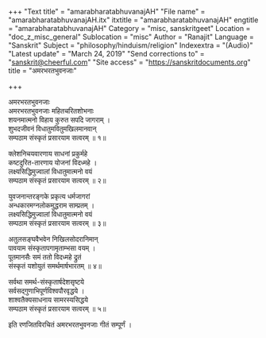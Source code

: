 +++
"Text title" = "amarabharatabhuvanajAH"
"File name" = "amarabharatabhuvanajAH.itx"
itxtitle = "amarabharatabhuvanajAH"
engtitle = "amarabharatabhuvanajAH"
Category = "misc, sanskritgeet"
Location = "doc_z_misc_general"
Sublocation = "misc"
Author = "Ranajit"
Language = "Sanskrit"
Subject = "philosophy/hinduism/religion"
Indexextra = "(Audio)"
"Latest update" = "March 24, 2019"
"Send corrections to" = "sanskrit@cheerful.com"
"Site access" = "https://sanskritdocuments.org"
title = "अमरभरतभुवनजाः"

+++
  
 अमरभरतभुवनजाः   
अमरभरतभुवनजाः महितचरितशोभनाः  
शयनमात्मनो विहाय कुरुत सपदि जागराम् ।  
शुभदजीवनं विधातुमवितुमखिलमानवान्  
सम्पठाम संस्कृतं प्रसारयाम सत्वरम् ॥ १॥  
  
क्लेशनिचयवारणाय साधनां प्रकुर्महे  
कष्टदुरित-तारणाय योजनां विदध्महे ।  
लक्ष्यसिद्धिमुज्वालां विधातुमात्मनो वयं  
सम्पठाम संस्कृतं प्रसारयाम सत्वरम् ॥ २॥  
  
युवजनान्तरङ्गके प्रकृत्य धर्मजागरां  
अन्धकारमग्नलोकमुद्धराम साम्प्रतम् ।  
लक्ष्यसिद्धिमुज्वालां विधातुमात्मनो वयं  
सम्पठाम संस्कृतं प्रसारयाम सत्वरम् ॥ ३॥  
  
अतुलसङ्घवैभवेन निखिलसोदरानिमान्  
पावयाम संस्कृतापगामृताम्भसा वयम् ।  
पूतमानसैः समं ततो विदध्महे द्रुतं  
संस्कृतं यशोयुतं समर्थमार्षभारतम् ॥ ४॥  
  
सर्वथा समर्थ-संस्कृतार्षदेशसृष्टये  
सर्वसद्गुणाभिपूर्णविश्वपौरवृद्धये ।  
शाश्वतैक्यसाधनाय सामरस्यसिद्धये  
सम्पठाम संस्कृतं प्रसारयाम सत्वरम् ॥ ५॥  
  
इति रणजितविरचितं अमरभरतभुवनजाः गीतं सम्पूर्णं ।  
  
  
